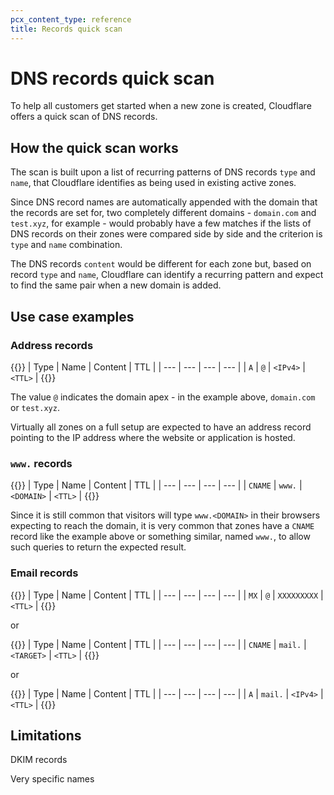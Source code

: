 ```yaml
---
pcx_content_type: reference
title: Records quick scan
---
```


# DNS records quick scan

To help all customers get started when a new zone is created, Cloudflare offers a quick scan of DNS records.


## How the quick scan works

The scan is built upon a list of recurring patterns of DNS records `type` and `name`, that Cloudflare identifies as being used in existing active zones.

Since DNS record names are automatically appended with the domain that the records are set for, two completely different domains - `domain.com` and `test.xyz`, for example - would probably have a few matches if the lists of DNS records on their zones were compared side by side and the criterion is `type` and `name` combination.

The DNS records `content` would be different for each zone but, based on record `type` and `name`, Cloudflare can identify a recurring pattern and expect to find the same pair when a new domain is added.

## Use case examples

### Address records

{{<example>}}
| Type | Name | Content | TTL |
| --- | --- | --- | --- |
| `A` | `@` | `<IPv4>` | `<TTL>` |
{{</example>}}

The value `@` indicates the domain apex - in the example above, `domain.com` or `test.xyz`.
    
Virtually all zones on a full setup are expected to have an address record pointing to the IP address where the website or application is hosted.

### `www.` records

{{<example>}}
| Type | Name | Content | TTL |
| --- | --- | --- | --- |
| `CNAME` | `www.` | `<DOMAIN>` | `<TTL>` |
{{</example>}}

Since it is still common that visitors will type `www.<DOMAIN>` in their browsers expecting to reach the domain, it is very common that zones have a  `CNAME` record like the example above or something similar, named `www.`, to allow such queries to return the expected result.

### Email records

{{<example>}}
| Type | Name | Content | TTL |
| --- | --- | --- | --- |
| `MX` | `@` | `XXXXXXXXX` | `<TTL>` |
{{</example>}}

or

{{<example>}}
| Type | Name | Content | TTL |
| --- | --- | --- | --- |
| `CNAME` | `mail.` | `<TARGET>` | `<TTL>` |
{{</example>}}

or

{{<example>}}
| Type | Name | Content | TTL |
| --- | --- | --- | --- |
| `A` | `mail.` | `<IPv4>` | `<TTL>` |
{{</example>}}

## Limitations

DKIM records

Very specific names